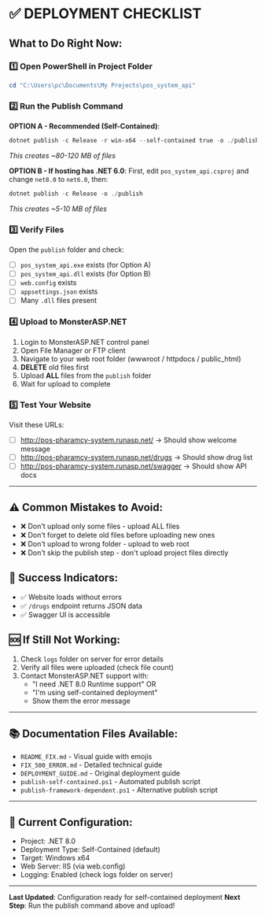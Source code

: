 # ✅ DEPLOYMENT CHECKLIST

## What to Do Right Now:

### 1️⃣ Open PowerShell in Project Folder

```powershell
cd "C:\Users\pc\Documents\My Projects\pos_system_api"
```

### 2️⃣ Run the Publish Command

**OPTION A - Recommended (Self-Contained)**:

```powershell
dotnet publish -c Release -r win-x64 --self-contained true -o ./publish
```

_This creates ~80-120 MB of files_

**OPTION B - If hosting has .NET 6.0**:
First, edit `pos_system_api.csproj` and change `net8.0` to `net6.0`, then:

```powershell
dotnet publish -c Release -o ./publish
```

_This creates ~5-10 MB of files_

### 3️⃣ Verify Files

Open the `publish` folder and check:

- [ ] `pos_system_api.exe` exists (for Option A)
- [ ] `pos_system_api.dll` exists (for Option B)
- [ ] `web.config` exists
- [ ] `appsettings.json` exists
- [ ] Many `.dll` files present

### 4️⃣ Upload to MonsterASP.NET

1. Login to MonsterASP.NET control panel
2. Open File Manager or FTP client
3. Navigate to your web root folder (wwwroot / httpdocs / public_html)
4. **DELETE** old files first
5. Upload **ALL** files from the `publish` folder
6. Wait for upload to complete

### 5️⃣ Test Your Website

Visit these URLs:

- [ ] http://pos-pharamcy-system.runasp.net/ → Should show welcome message
- [ ] http://pos-pharamcy-system.runasp.net/drugs → Should show drug list
- [ ] http://pos-pharamcy-system.runasp.net/swagger → Should show API docs

---

## ⚠️ Common Mistakes to Avoid:

- ❌ Don't upload only some files - upload ALL files
- ❌ Don't forget to delete old files before uploading new ones
- ❌ Don't upload to wrong folder - upload to web root
- ❌ Don't skip the publish step - don't upload project files directly

## 🎉 Success Indicators:

- ✅ Website loads without errors
- ✅ `/drugs` endpoint returns JSON data
- ✅ Swagger UI is accessible

## 🆘 If Still Not Working:

1. Check `logs` folder on server for error details
2. Verify all files were uploaded (check file count)
3. Contact MonsterASP.NET support with:
   - "I need .NET 8.0 Runtime support" OR
   - "I'm using self-contained deployment"
   - Show them the error message

---

## 📚 Documentation Files Available:

- `README_FIX.md` - Visual guide with emojis
- `FIX_500_ERROR.md` - Detailed technical guide
- `DEPLOYMENT_GUIDE.md` - Original deployment guide
- `publish-self-contained.ps1` - Automated publish script
- `publish-framework-dependent.ps1` - Alternative publish script

---

## 🔄 Current Configuration:

- Project: .NET 8.0
- Deployment Type: Self-Contained (default)
- Target: Windows x64
- Web Server: IIS (via web.config)
- Logging: Enabled (check logs folder on server)

---

**Last Updated**: Configuration ready for self-contained deployment
**Next Step**: Run the publish command above and upload!
